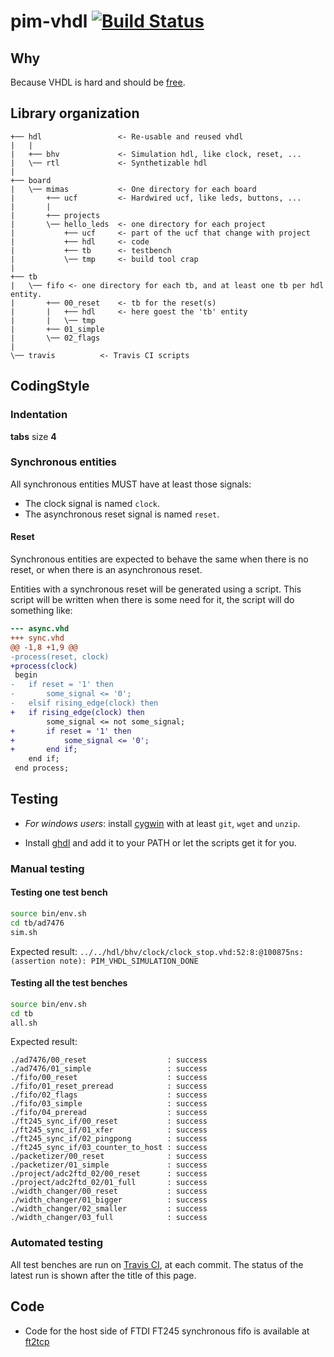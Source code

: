 # pim-vhdl [![Build Status](https://travis-ci.org/RandomReaper/pim-vhdl.svg?branch=master)](https://travis-ci.org/RandomReaper/pim-vhdl)

## Why
Because VHDL is hard and should be [free](https://fsf.org/).

## Library organization
```
+── hdl                 <- Re-usable and reused vhdl
|   |
|   +── bhv             <- Simulation hdl, like clock, reset, ...
|   \── rtl             <- Synthetizable hdl
|
+── board
|   \── mimas           <- One directory for each board
|       +── ucf         <- Hardwired ucf, like leds, buttons, ...
|       |
|       +── projects
|       \── hello_leds  <- one directory for each project
|           +── ucf     <- part of the ucf that change with project
|           +── hdl     <- code
|           +── tb      <- testbench
|           \── tmp     <- build tool crap
|
+── tb
|   \── fifo <- one directory for each tb, and at least one tb per hdl entity.
|       +── 00_reset    <- tb for the reset(s)
|       |   +── hdl     <- here goest the 'tb' entity
|       |   \── tmp
|       +── 01_simple
|       \── 02_flags
|
\── travis          <- Travis CI scripts
```

## CodingStyle
### Indentation
**tabs** size **4**
### Synchronous entities
All synchronous entities MUST have at least those signals:

* The clock signal is named ```clock```.
* The asynchronous reset signal is named ```reset```.

#### Reset
Synchronous entities are expected to behave the same when there is no
reset, or when there is an asynchronous reset.

Entities with a synchronous reset will be generated using a script. This script
will be written when there is some need for it, the script will do something like:

```diff
--- async.vhd
+++ sync.vhd
@@ -1,8 +1,9 @@
-process(reset, clock)
+process(clock)
 begin
-	if reset = '1' then
-		some_signal <= '0';
-	elsif rising_edge(clock) then
+	if rising_edge(clock) then
 		some_signal <= not some_signal;
+		if reset = '1' then
+			some_signal <= '0';
+		end if;
 	end if;
 end process;
```

## Testing
* *For windows users*: install [cygwin](https://cygwin.com/setup-x86_64.exe) with at least ```git```, ```wget``` and ```unzip```.

* Install [ghdl](https://github.com/tgingold/ghdl) and add it to your PATH or
let the scripts get it for you.

### Manual testing

#### Testing one test bench
```bash
source bin/env.sh
cd tb/ad7476
sim.sh
```
Expected result: ```../../hdl/bhv/clock/clock_stop.vhd:52:8:@100875ns:(assertion note): PIM_VHDL_SIMULATION_DONE```

#### Testing all the test benches
```bash
source bin/env.sh
cd tb
all.sh
```
Expected result:
```
./ad7476/00_reset                  : success
./ad7476/01_simple                 : success
./fifo/00_reset                    : success
./fifo/01_reset_preread            : success
./fifo/02_flags                    : success
./fifo/03_simple                   : success
./fifo/04_preread                  : success
./ft245_sync_if/00_reset           : success
./ft245_sync_if/01_xfer            : success
./ft245_sync_if/02_pingpong        : success
./ft245_sync_if/03_counter_to_host : success
./packetizer/00_reset              : success
./packetizer/01_simple             : success
./project/adc2ftd_02/00_reset      : success
./project/adc2ftd_02/01_full       : success
./width_changer/00_reset           : success
./width_changer/01_bigger          : success
./width_changer/02_smaller         : success
./width_changer/03_full            : success
```

### Automated testing
All test benches are run on [Travis CI](https://travis-ci.org), at each commit. The status of the latest run is shown after the title of this page.

## Code
* Code for the host side of FTDI FT245 synchronous fifo is available at [ft2tcp](https://github.com/RandomReaper/ft2tcp)

